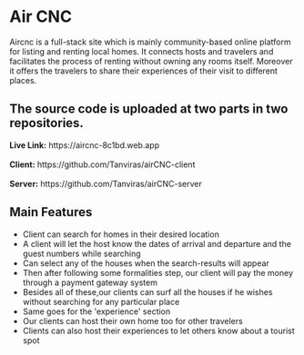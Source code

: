 <h1>Air CNC</h1>

<p>
Aircnc is a full-stack site which is mainly community-based online platform for listing and renting local homes. It connects hosts and travelers and facilitates the process of renting without owning any rooms itself. Moreover it offers the travelers to share their experiences of their visit to different places. 
</p>

<h2>The source code is uploaded at two parts in two repositories.</h2>
<b>Live Link:</b> https://aircnc-8c1bd.web.app <br><br>
<b>Client:</b> https://github.com/Tanviras/airCNC-client  <br><br>
<b>Server:</b> https://github.com/Tanviras/airCNC-server

<h2>Main Features</h2>
<ul>
<li>Client can search for homes in their desired location</li>
<li>A client will let the host know the dates of arrival and departure and the guest numbers while searching</li>
<li>Can select any of the houses when the search-results will appear</li>
<li>Then after following some formalities step, our client will pay the money through a payment gateway system</li>
<li>Besides all of these,our clients can surf all the houses if he wishes without searching for any particular place</li>
<li>Same goes for the 'experience' section</li>
<li>Our clients can host their own home too for other travelers</li>
<li>Clients can also host their experiences to let others know about a tourist spot </li>
</ul>
